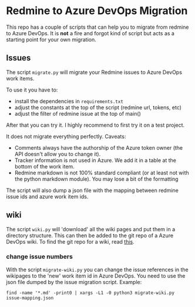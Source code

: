 # Redmine to Azure DevOps Migration

This repo has a couple of scripts that can help you to migrate from redmine
to Azure DevOps. It is **not** a fire and forgot kind of script but acts as
a starting point for your own migration.

## Issues

The script `migrate.py` will migrate your Redmine issues to Azure DevOps work items.

To use it you have to:

- install the dependencies in `requirements.txt`
- adjust the constants at the top of the script (redmine url, tokens, etc)
- adjust the filter of redmine issue at the top of main()

After that you can try it. I highly recommend to first try it on a test project.

It does not migrate everything perfectly. Caveats:

- Comments always have the authorship of the Azure token owner (the API doesn't allow you to change it).
- Tracker information is not used in Azure. We add it in a table at the bottom of the work item.
- Redmine markdown is not 100% standard compliant (or at least not with the python markdown module).
  You may lose a bit of the formatting

The script will also dump a json file with the mapping between redmine issue ids and azure work item ids.

## wiki

The script `wiki.py` will 'download' all the wiki pages and put them in a directory
structure. This can then be added to the git repo of a Azure DevOps wiki. To find
the git repo for a wiki, read [this](https://docs.microsoft.com/en-us/azure/devops/project/wiki/wiki-create-repo?view=azure-devops&tabs=browser#how-can-i-go-to-the-git-repository).


### change issue numbers

With the script `migrate-wiki.py` you can change the issue references in the wikipages to the
'new' work item id in Azure DevOps. You need to use the json file dumped by the issue migration
script. Example:

```
find -name '*.md' -print0 | xargs -L1 -0 python3 migrate-wiki.py issue-mapping.json
```
